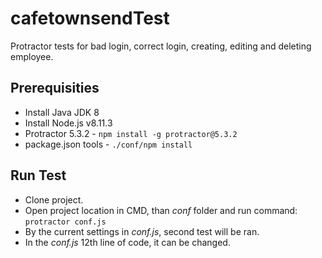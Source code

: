 # cafetownsendTest
Protractor tests for bad login, correct login, creating, editing and deleting employee.

## Prerequisities

  * Install Java JDK 8
  * Install Node.js v8.11.3
  * Protractor 5.3.2 - `npm install -g protractor@5.3.2`
  * package.json tools - `./conf/npm install`
  
## Run Test

  * Clone project.
  * Open project location in CMD, than *conf* folder and run command: `protractor conf.js`
  * By the current settings in *conf.js*, second test will be ran.
  * In the *conf.js* 12th line of code, it can be changed.
